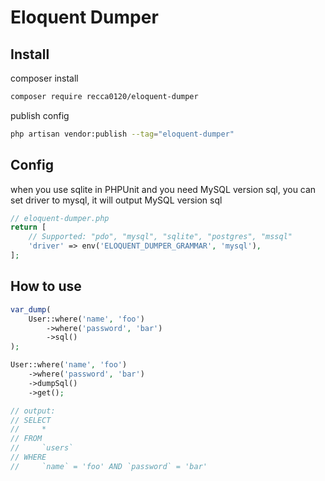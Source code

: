 # Eloquent Dumper

## Install

composer install
```bash
composer require recca0120/eloquent-dumper
```

publish config
```bash
php artisan vendor:publish --tag="eloquent-dumper"
```

## Config

when you use sqlite in PHPUnit and you need MySQL version sql, you can set driver to mysql, it will output MySQL version sql

```php
// eloquent-dumper.php
return [
    // Supported: "pdo", "mysql", "sqlite", "postgres", "mssql"
    'driver' => env('ELOQUENT_DUMPER_GRAMMAR', 'mysql'),
];
```
## How to use

```php
var_dump(
    User::where('name', 'foo')
        ->where('password', 'bar')
        ->sql()
);

User::where('name', 'foo')
    ->where('password', 'bar')
    ->dumpSql()
    ->get();

// output:
// SELECT
//     *
// FROM
//     `users`
// WHERE
//     `name` = 'foo' AND `password` = 'bar'
```
